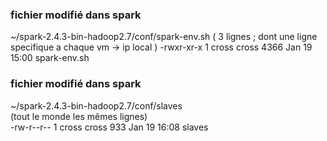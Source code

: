 ### fichier modifié dans spark
~/spark-2.4.3-bin-hadoop2.7/conf/spark-env.sh
( 3 lignes ; dont une ligne specifique a chaque vm -> ip local )
-rwxr-xr-x 1 cross cross 4366 Jan 19 15:00 spark-env.sh
### fichier modifié dans spark
~/spark-2.4.3-bin-hadoop2.7/conf/slaves  
(tout le monde les mêmes lignes)  
-rw-r--r-- 1 cross cross 933 Jan 19 16:08 slaves
